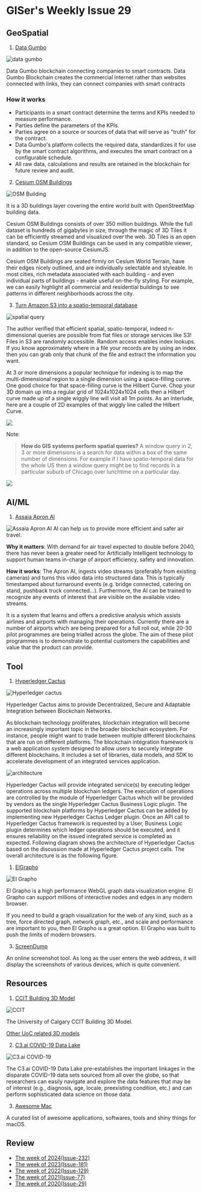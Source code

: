 # GISer's Weekly Issue 29

## GeoSpatial

1. [Data Gumbo](www.datagumbo.com)

![data gumbo](https://static.wixstatic.com/media/ab5a18_b030ff9d99754cf5b3b9f03104010753~mv2.gif)

Data Gumbo blockchain connecting companies to smart contracts. Data Gumbo Blockchain creates the commercial internet rather than websites connected with links, they can connect companies with smart contracts

### **How it works**

- Participants in a smart contract determine the terms and KPIs needed to measure performance.
- Parties define the parameters of the KPIs.
- Parties agree on a source or sources of data that will serve as "truth" for the contract.
- Data Gumbo's platform collects the required data, standardizes it for use by the smart contract algorithms, and executes the smart contract on a configurable schedule.
- All raw data, calculations and results are retained in the blockchain for future review and audit.

2. [Cesium OSM Buildings](https://cesium.com/blog/2020/06/01/cesium-osm-buildings/)

![OSM Building](https://cesium.com/blog/images/2020/05-28/styling.jpg)

It is a 3D buildings layer covering the entire world built with OpenStreetMap building data.

Cesium OSM Buildings consists of over 350 million buildings. While the full dataset is hundreds of gigabytes in size, through the magic of 3D Tiles it can be efficiently streamed and visualized over the web. 3D Tiles is an open standard, so Cesium OSM Buildings can be used in any compatible viewer, in addition to the open-source CesiumJS.

Cesium OSM Buildings are seated firmly on Cesium World Terrain, have their edges nicely outlined, and are individually selectable and styleable. In most cities, rich metadata associated with each building - and even individual parts of buildings - enable useful on-the-fly styling. For example, we can easily highlight all commercial and residential buildings to see patterns in different neighborhoods across the city.

3. [Turn Amazon S3 into a spatio-temporal database](https://towardsdatascience.com/turn-amazon-s3-into-a-spatio-temporal-database-40f1a210e943)

![spatial query](https://miro.medium.com/max/1200/1*-N2fKsu9uoZtdCinCDUxAw.png)

The author verified that efficient spatial, spatio-temporal, indeed n-dimensional queries are possible from flat files or storage services like S3! Files in S3 are randomly accessible. Random access enables index lookups. If you know approximately where in a file your records are by using an index then you can grab only that chunk of the file and extract the information you want.

At 3 or more dimensions a popular technique for indexing is to map the multi-dimensional region to a single dimension using a space-filling curve. One good choice for that space-filling curve is the Hilbert Curve. Chop your 3D domain up into a regular grid of 1024x1024x1024 cells then a Hilbert curve made up of a single wiggly line will visit all 1m points.
As an interlude, here are a couple of 2D examples of that wiggly line called the Hilbert Curve.

![](https://miro.medium.com/max/338/1*ezqzKwY9WlcMLvZcr6Ao0A.png)

Note:

> **How do GIS systems perform spatial queries?**
> A window query in 2, 3 or more dimensions is a search for data within a box of the same number of dimensions. For example if I have spatio-temporal data for the whole US then a window query might be to find records in a particular suburb of Chicago over lunchtime on a particular day.

![](https://miro.medium.com/max/846/1*gBVQrx8BLUKV-Xiqb8ZvYg.png)

## AI/ML

1. [Assaia Apron AI](https://assaia.com/)

![Assaia Apron AI](https://i1.wp.com/techdrive.co/wp-content/uploads/2019/09/screenshot-2019-09-02-at-10.29.04.png?resize=1024%2C483&ssl=1)
AI can help us to provide more efficient and safer air travel.

**Why it matters**: With demand for air travel expected to double before 2040, there has never been a greater need for Artificially Intelligent technology to support human teams in-charge of airport efficiency, safety and innovation.

**How it works**: The Apron AI, ingests video streams (preferably from existing cameras) and turns this video data into structured data. This is typically timestamped about turnaround events (e.g. bridge connected, catering on stand, pushback truck connected…). Furthermore, the AI can be trained to recognize any events of interest that are visible on the available video streams.

It is a system that learns and offers a predictive analysis which assists airlines and airports with managing their operations. Currently there are a number of airports which are being prepared for a full roll out, while 20-30 pilot programmes are being trialled across the globe. The aim of these pilot programmes is to demonstrate to potential customers the capabilities and value that the product can provide.

## Tool

1. [Hyperledger Cactus](https://github.com/hyperledger/cactus)

![Hyperledger cactus](https://github.com/hyperledger/cactus/raw/master/images/HL_Cactus_Logo_Color.png)

Hyperledger Cactus aims to provide Decentralized, Secure and Adaptable Integration between Blockchain Networks.

As blockchain technology proliferates, blockchain integration will become an increasingly important topic in the broader blockchain ecosystem. For instance, people might want to trade between multiple different blockchains that are run on different platforms. The blockchain integration framework is a web application system designed to allow users to securely integrate different blockchains. It includes a set of libraries, data models, and SDK to accelerate development of an integrated services application.

![architecture](https://github.com/hyperledger/cactus/raw/master/whitepaper/architecture-with-plugin-and-routing.png)

Hyperledger Cactus will provide integrated service(s) by executing ledger operations across multiple blockchain ledgers. The execution of operations are controlled by the module of Hyperledger Cactus which will be provided by vendors as the single Hyperledger Cactus Business Logic plugin. The supported blockchain platforms by Hyperledger Cactus can be added by implementing new Hyperledger Cactus Ledger plugin. Once an API call to Hyperledger Cactus framework is requested by a User, Business Logic plugin determines which ledger operations should be executed, and it ensures reliability on the issued integrated service is completed as expected. Following diagram shows the architecture of Hyperledger Cactus based on the discussion made at Hyperledger Cactus project calls. The overall architecture is as the following figure.

1. [ElGrapho](https://github.com/ericdrowell/ElGrapho)

![El Grapho](https://raw.githubusercontent.com/ericdrowell/ElGrapho/master/img/elgrapho-examples.png)

El Grapho is a high performance WebGL graph data visualization engine. El Grapho can support millions of interactive nodes and edges in any modern browser.

If you need to build a graph visualization for the web of any kind, such as a tree, force directed graph, network graph, etc., and scale and performance are important to you, then El Grapho is a great option. El Grapho was built to push the limits of modern browsers.

3. [ScreenDump](https://screendump.techulus.com/)

An online screenshot tool. As long as the user enters the web address, it will display the screenshots of various devices, which is quite convenient.

## Resources

1. [CCIT Building 3D Model](https://3dwarehouse.sketchup.com/model/ff2f7242ef543c75877c3eaabf0f1f40/CCIT-Building)

![CCIT](https://3dwarehouse.sketchup.com/warehouse/v1.0/publiccontent/cffb6cf2-c824-4fcf-9a1e-bc1274ee8773)

The University of Calgary CCIT Building 3D Model.

[Other UoC related 3D models](https://3dwarehouse.sketchup.com/collection/ceee48e54fbb5199877c3eaabf0f1f40/The-University-of-Calgary)

2. [C3.ai COVID-19 Data Lake](https://c3.ai/products/c3-ai-covid-19-data-lake/)

![C3.ai COVID-19 ](https://specials-images.forbesimg.com/imageserve/5ece57cd523e370006886509/960x0.jpg?fit=scale)

The C3.ai COVID-19 Data Lake pre-establishes the important linkages in the disparate COVID-19 data sets sourced from all over the globe, so that researchers can easily navigate and explore the data features that may be of interest (e.g., diagnosis, age, locale, preexisting condition, etc.) and can perform sophisticated data science on those data.

3. [Awesome Mac](https://github.com/jaywcjlove/awesome-mac)

A curated list of awesome applications, softwares, tools and shiny things for macOS.

## Review

- [The week of 2024(Issue-232)](../2024/issue-232.md)
- [The week of 2023(Issue-181)](../2023/issue-181.md)
- [The week of 2022(Issue-129)](../2022/issue-129.md)
- [The week of 2021(Issue-77)](../2021/issue-77.md)
- [The week of 2020(Issue-29)](../2020/issue-29.md)
